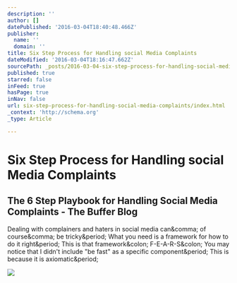 ```yaml
---
description: ''
author: []
datePublished: '2016-03-04T18:40:48.466Z'
publisher:
  name: ''
  domain: ''
title: Six Step Process for Handling social Media Complaints
dateModified: '2016-03-04T18:16:47.662Z'
sourcePath: _posts/2016-03-04-six-step-process-for-handling-social-media-complaints.md
published: true
starred: false
inFeed: true
hasPage: true
inNav: false
url: six-step-process-for-handling-social-media-complaints/index.html
_context: 'http://schema.org'
_type: Article

---
```

# Six Step Process for Handling social Media Complaints

<article style=""><h1>The 6 Step Playbook for Handling Social Media Complaints - The Buffer Blog</h1><p>Dealing with complainers and haters in social media can&amp;comma; of course&amp;comma; be tricky&amp;period; What you need is a framework for how to do it right&amp;period; This is that framework&amp;colon; F-E-A-R-S&amp;colon; You may notice that I didn't include "be fast" as a specific component&amp;period; This is because it is axiomatic&amp;period;</p><img src="https://blog.bufferapp.com/wp-content/uploads/2016/03/jay-baer.jpg" /></article>